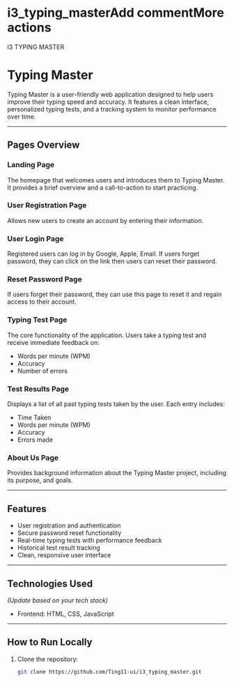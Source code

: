 # i3_typing_masterAdd commentMore actions
I3 TYPING MASTER
# Typing Master

Typing Master is a user-friendly web application designed to help users improve their typing speed and accuracy. It features a clean interface, personalized typing tests, and a tracking system to monitor performance over time.

---

## Pages Overview

### Landing Page

The homepage that welcomes users and introduces them to Typing Master. It provides a brief overview and a call-to-action to start practicing.

### User Registration Page

Allows new users to create an account by entering their information.

### User Login Page

Registered users can log in by Google, Apple, Email. If users forget password, they can click on the link then users can reset their password.

### Reset Password Page

If users forget their password, they can use this page to reset it and regain access to their account.

### Typing Test Page

The core functionality of the application. Users take a typing test and receive immediate feedback on:

- Words per minute (WPM)
- Accuracy
- Number of errors

### Test Results Page

Displays a list of all past typing tests taken by the user. Each entry includes:

- Time Taken
- Words per minute (WPM)
- Accuracy
- Errors made

### About Us Page

Provides background information about the Typing Master project, including its purpose, and goals.

---

## Features

- User registration and authentication
- Secure password reset functionality
- Real-time typing tests with performance feedback
- Historical test result tracking
- Clean, responsive user interface

---

## Technologies Used

_(Update based on your tech stack)_

- Frontend: HTML, CSS, JavaScript

---

## How to Run Locally

1. Clone the repository:
   ```bash
   git clone https://github.com/Ting11-ui/i3_typing_master.git
   ```